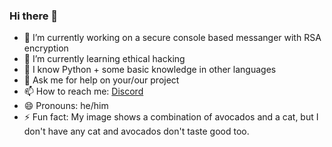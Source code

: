 ### Hi there 👋

- 🔭 I’m currently working on a secure console based messanger with RSA encryption
- 🌱 I’m currently learning ethical hacking
- 🤔 I know Python + some basic knowledge in other languages
- 💬 Ask me for help on your/our project
- 📫 How to reach me: [Discord](discordapp.com/users/Avo-Catto#6922)
- 😄 Pronouns: he/him
- ⚡ Fun fact: My image shows a combination of avocados and a cat, but I don't have any cat and avocados don't taste good too.
